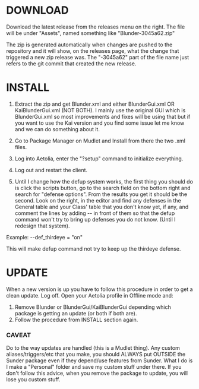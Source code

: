 # DOWNLOAD
Download the latest release from the releases menu on the right.
The file will be under "Assets", named something like "Blunder-3045a62.zip"

The zip is generated automatically when changes are pushed to the repository
and it will show, on the releases page, what the change that triggered a new
zip release was. The "-3045a62" part of the file name just refers to the
git commit that created the new release.


# INSTALL
1. Extract the zip and get Blunder.xml and either BlunderGui.xml OR
KaiBlunderGui.xml (NOT BOTH).
I mainly use the original GUI which is BlunderGui.xml so most improvements and
fixes will be using that but if you want to use the Kai version and you find
some issue let me know and we can do something about it.

2. Go to Package Manager on Mudlet and Install from there the two .xml files.

3. Log into Aetolia, enter the "?setup" command to initialize everything.

4. Log out and restart the client.

5. Until I change how the defup system works, the first thing you should do is
click the scripts button, go to the search field on the bottom right and
search for "defense options". From the results you get it should be the
second. Look on the right, in the editor and find any defenses in the General
table and your Class' table that you don't know yet, if any, and comment the
lines by adding -- in front of them so that the defup command won't try to
bring up defenses you do not know. (Until I redesign that system).

Example:
--def_thirdeye = "on"

This will make defup command not try to keep up the thirdeye defense.


# UPDATE
When a new version is up you have to follow this procedure in order to get a
clean update.
Log off. Open your Aetolia profile in Offline mode and:
1. Remove Blunder or BlunderGui/KaiBlunderGui depending which package is getting
 an update (or both if both are).
2. Follow the procedure from INSTALL section again.

### CAVEAT
Do to the way updates are handled (this is a Mudlet thing). Any custom
aliases/triggers/etc that you make, you should ALWAYS put OUTSIDE the Sunder
package even if they depend/use features from Sunder.
What I do is I make a "Personal" folder and save my custom stuff under there.
If you don't follow this advice, when you remove the package to update, you
will lose you custom stuff.
